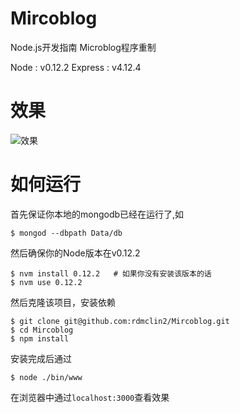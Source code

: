 # Mircoblog
Node.js开发指南 Microblog程序重制

Node : v0.12.2
Express : v4.12.4


# 效果
![效果](http://7pun7p.com1.z0.glb.clouddn.com/blog/microblog.png)

# 如何运行
首先保证你本地的mongodb已经在运行了,如
```
$ mongod --dbpath Data/db
```
然后确保你的Node版本在v0.12.2
```
$ nvm install 0.12.2   # 如果你没有安装该版本的话
$ nvm use 0.12.2
```
然后克隆该项目，安装依赖
```
$ git clone git@github.com:rdmclin2/Mircoblog.git
$ cd Mircoblog
$ npm install
```
安装完成后通过
```
$ node ./bin/www
```
在浏览器中通过`localhost:3000`查看效果